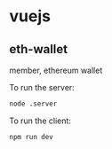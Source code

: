# vuejs

## eth-wallet
member, ethereum wallet

To run the server:
```bash
node .server
```

To run the client:

```bash
npm run dev
```
